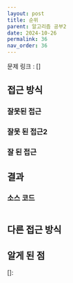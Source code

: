 ```yaml
---
layout: post
title: 순위
parent: 알고리즘 공부2
date: 2024-10-26
permalink: 36
nav_order: 36
---
```


문제 링크 : []

## 접근 방식

### 잘못된 접근

### 잘못 된 접근2

### 잘 된 접근

## 결과

### 소스 코드

```java

```

## 다른 접근 방식

## 알게 된 점

[]:
